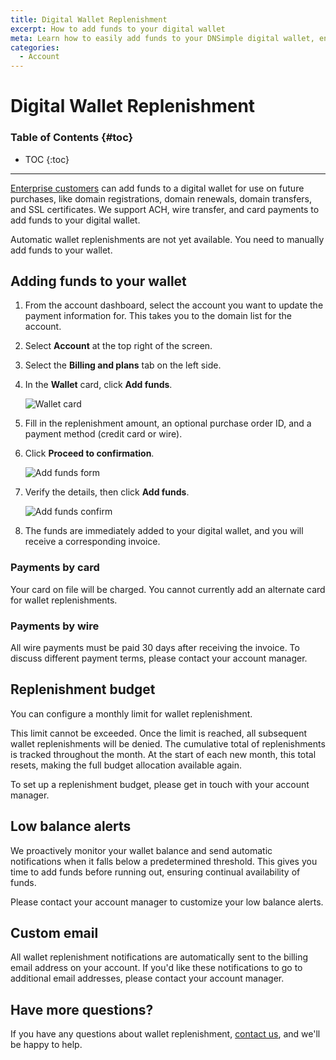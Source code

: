 ```yaml
---
title: Digital Wallet Replenishment
excerpt: How to add funds to your digital wallet
meta: Learn how to easily add funds to your DNSimple digital wallet, ensuring seamless transactions and uninterrupted service for your domain management needs.
categories:
  - Account
---
```


# Digital Wallet Replenishment

### Table of Contents {#toc}

- TOC
  {:toc}

---

[Enterprise customers](https://dnsimple.com/sales) can add funds to a digital wallet for use on future purchases, like domain registrations, domain renewals, domain transfers, and SSL certificates. We support ACH, wire transfer, and card payments to add funds to your digital wallet.

<info>
Automatic wallet replenishments are not yet available. You need to manually add funds to your wallet.
</info>

## Adding funds to your wallet

1. From the account dashboard, select the account you want to update the payment information for. This takes you to the domain list for the account.
1. Select **Account** at the top right of the screen.
1. Select the **Billing and plans** tab on the left side.
1. In the **Wallet** card, click **Add funds**.

   ![Wallet card](/files/wallet-card.png)

1. Fill in the replenishment amount, an optional purchase order ID, and a payment method (credit card or wire).
1. Click **Proceed to confirmation**.

   ![Add funds form](/files/add-funds-form.png)

1. Verify the details, then click **Add funds**.

   ![Add funds confirm](/files/add-funds-confirm.png)

1. The funds are immediately added to your digital wallet, and you will receive a corresponding invoice.

### Payments by card

Your card on file will be charged. You cannot currently add an alternate card for wallet replenishments.

### Payments by wire

All wire payments must be paid 30 days after receiving the invoice. To discuss different payment terms, please contact your account manager.

## Replenishment budget

You can configure a monthly limit for wallet replenishment.

This limit cannot be exceeded. Once the limit is reached, all subsequent wallet replenishments will be denied. The cumulative total of replenishments is tracked throughout the month. At the start of each new month, this total resets, making the full budget allocation available again.

To set up a replenishment budget, please get in touch with your account manager.

## Low balance alerts

We proactively monitor your wallet balance and send automatic notifications when it falls below a predetermined threshold. This gives you time to add funds before running out, ensuring continual availability of funds.

Please contact your account manager to customize your low balance alerts.

## Custom email

All wallet replenishment notifications are automatically sent to the billing email address on your account. If you'd like these notifications to go to additional email addresses, please contact your account manager.

## Have more questions?

If you have any questions about wallet replenishment, [contact us](https://dnsimple.com/feedback), and we'll be happy to help.
